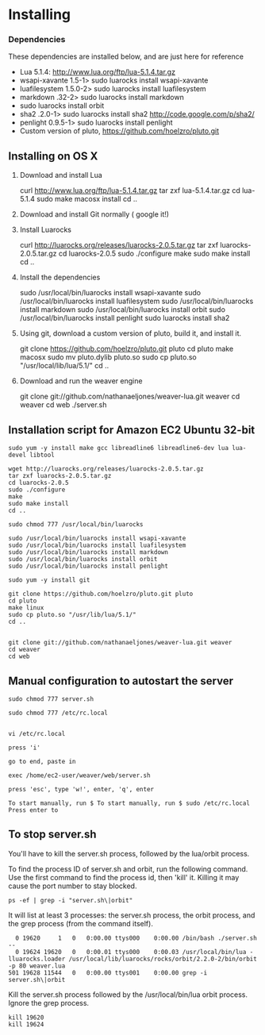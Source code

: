 # Installing

### Dependencies 

These dependencies are installed below, and are just here for reference

* Lua 5.1.4: http://www.lua.org/ftp/lua-5.1.4.tar.gz 
* wsapi-xavante 1.5-1> sudo luarocks install wsapi-xavante
* luafilesystem 1.5.0-2> sudo luarocks install luafilesystem
* markdown .32-2> sudo luarocks install markdown
* sudo luarocks install orbit
* sha2 .2.0-1> sudo luarocks install sha2    http://code.google.com/p/sha2/
* penlight 0.9.5-1> sudo luarocks install penlight
* Custom version of pluto, https://github.com/hoelzro/pluto.git


## Installing on OS X

1. Download and install Lua

 	curl http://www.lua.org/ftp/lua-5.1.4.tar.gz
	tar zxf lua-5.1.4.tar.gz
	cd lua-5.1.4
	sudo make macosx install
	cd ..

2. Download and install Git normally ( google it!)
3. Install Luarocks

	curl http://luarocks.org/releases/luarocks-2.0.5.tar.gz
	tar zxf luarocks-2.0.5.tar.gz
	cd luarocks-2.0.5
	sudo ./configure
	make
	sudo make install
	cd ..

4. Install the dependencies

	sudo /usr/local/bin/luarocks install wsapi-xavante
	sudo /usr/local/bin/luarocks install luafilesystem
	sudo /usr/local/bin/luarocks install markdown
	sudo /usr/local/bin/luarocks install orbit
	sudo /usr/local/bin/luarocks install penlight
  sudo luarocks install sha2
	
5. Using git, download a custom version of pluto, build it, and install it.

	git clone https://github.com/hoelzro/pluto.git pluto
	cd pluto
	make macosx
	sudo mv pluto.dylib pluto.so
	sudo cp pluto.so "/usr/local/lib/lua/5.1/"
	cd ..

6. Download and run the weaver engine

	git clone git://github.com/nathanaeljones/weaver-lua.git weaver
	cd weaver
	cd web
	./server.sh


## Installation script for Amazon EC2 Ubuntu 32-bit



	sudo yum -y install make gcc libreadline6 libreadline6-dev lua lua-devel libtool

	wget http://luarocks.org/releases/luarocks-2.0.5.tar.gz
	tar zxf luarocks-2.0.5.tar.gz
	cd luarocks-2.0.5
	sudo ./configure
	make
	sudo make install
	cd ..

	sudo chmod 777 /usr/local/bin/luarocks

	sudo /usr/local/bin/luarocks install wsapi-xavante
	sudo /usr/local/bin/luarocks install luafilesystem
	sudo /usr/local/bin/luarocks install markdown
	sudo /usr/local/bin/luarocks install orbit
	sudo /usr/local/bin/luarocks install penlight

	sudo yum -y install git

	git clone https://github.com/hoelzro/pluto.git pluto
	cd pluto
	make linux
	sudo cp pluto.so "/usr/lib/lua/5.1/"
	cd ..


	git clone git://github.com/nathanaeljones/weaver-lua.git weaver
	cd weaver
	cd web


## Manual configuration to autostart the server

	sudo chmod 777 server.sh

	sudo chmod 777 /etc/rc.local


	vi /etc/rc.local

	press 'i'

	go to end, paste in

	exec /home/ec2-user/weaver/web/server.sh

	press 'esc', type 'w!', enter, 'q', enter

	To start manually, run $ To start manually, run $ sudo /etc/rc.local Press enter to 
	
## To stop server.sh

You'll have to kill the server.sh process, followed by the lua/orbit process. 

To find the process ID of server.sh and orbit, run the following command. Use the first command to find the process id, then 'kill' it. Killing it may cause the port number to stay blocked. 

	ps -ef | grep -i "server.sh\|orbit"

It will list at least 3 processes: the server.sh process, the orbit process, and the grep process (from the command itself).

	  0 19620     1   0   0:00.00 ttys000    0:00.00 /bin/bash ./server.sh --
	  0 19624 19620   0   0:00.01 ttys000    0:00.03 /usr/local/bin/lua -lluarocks.loader /usr/local/lib/luarocks/rocks/orbit/2.2.0-2/bin/orbit -p 80 weaver.lua
	501 19628 11544   0   0:00.00 ttys001    0:00.00 grep -i server.sh\|orbit


Kill the server.sh process followed by the /usr/local/bin/lua orbit process. Ignore the grep process.

	kill 19620 
	kill 19624 
